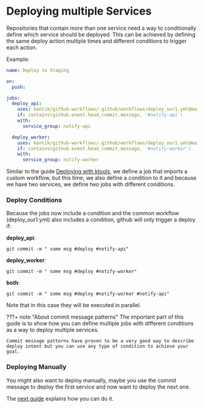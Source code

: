 # Deploying multiple Services

Repositories that contain more than one service need a way to conditionally define which service should be deployed. This can be achieved by defining the same deploy action multiple times and different conditions to trigger each action.


Example: 

```yaml
name: Deploy to Staging

on:
  push:

jobs:
  deploy_api:
    uses: kentik/github-workflows/.github/workflows/deploy_our1.yml@main
    if: contains(github.event.head_commit.message, '#notify-api') 
    with:
      service_group: notify-api

  deploy_worker:
    uses: kentik/github-workflows/.github/workflows/deploy_our1.yml@main
    if: contains(github.event.head_commit.message, '#notify-worker') 
    with:
      service_group: notify-worker
```

Similar to the guide [Deploying with ktools](ktools-on-github.md), we define a job that imports a custom workflow, but this time, we also define a condition to it and because we have two services, we define two jobs with different conditions.

### Deploy Conditions

Because the jobs now include a condition and the common workflow (deploy_our1.yml) also includes a condition, github will only trigger a deploy if:

**deploy_api**:

```
git commit -m " some msg #deploy #notify-api"
```

**deploy_worker**:

```
git commit -m " some msg #deploy #notify-worker"
```

**both**:

```
git commit -m " some msg #deploy #notify-worker #notify-api"
```

Note that in this case they will be executed in parallel.

???+ note "About commit message patterns"
    The important part of this guide is to show how you can define multiple jobs with different conditions as a way to deploy multiple services. 
    
    Commit message patterns have proven to be a very good way to describe deploy intent but you can use any type of condition to achieve your goal.


### Deploying Manually

You might also want to deploy manually, maybe you use the commit message to deploy the first service and now want to deploy the next one.

The [next guide](ktools-deploy-manual.md) explains how you can do it.
